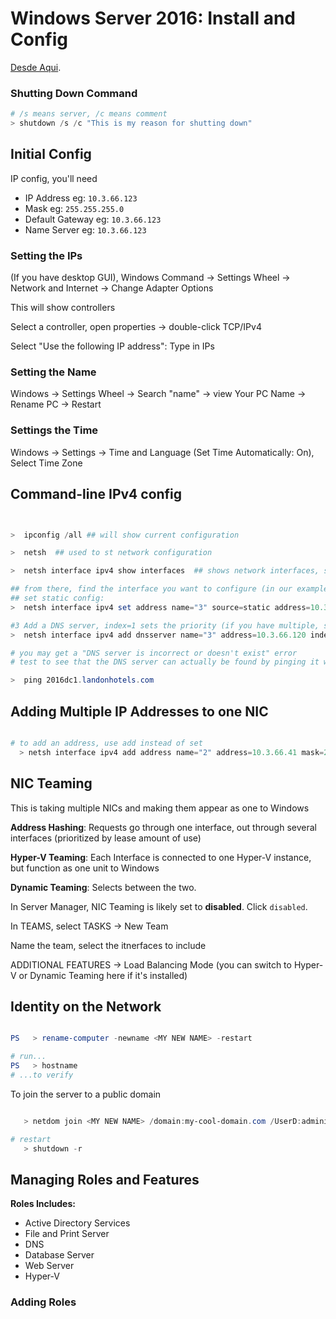 # Windows Server 2016: Install and Config

[Desde Aqui](https://www.linkedin.com/learning/windows-server-2016-installation-and-configuration).

### Shutting Down Command

```powershell
# /s means server, /c means comment
> shutdown /s /c "This is my reason for shutting down"
```

## Initial Config

IP config, you'll need
* IP Address eg: `10.3.66.123`
* Mask eg: `255.255.255.0`
* Default Gateway eg: `10.3.66.123`
* Name Server eg: `10.3.66.123`

### Setting the IPs

(If you have desktop GUI), Windows Command -> Settings Wheel -> Network and Internet -> Change Adapter Options

This will show controllers

Select a controller, open properties -> double-click TCP/IPv4

Select "Use the following IP address": Type in IPs

### Setting the Name

Windows -> Settings Wheel -> Search "name" -> view Your PC Name -> Rename PC -> Restart

### Settings the Time

Windows -> Settings -> Time and Language (Set Time Automatically: On), Select Time Zone


## Command-line IPv4 config

```powershell


>  ipconfig /all ## will show current configuration

>  netsh  ## used to st network configuration

>  netsh interface ipv4 show interfaces  ## shows network interfaces, shows index number and name of network interfaces

## from there, find the interface you want to configure (in our example name: ethernet, index: 3)
## set static config:
>  netsh interface ipv4 set address name="3" source=static address=10.3.66.124 mask=255.255.255.0 gateway=10.3.66.1

#3 Add a DNS server, index=1 sets the priority (if you have multiple, stet index=2, index=3 etc):
>  netsh interface ipv4 add dnsserver name="3" address=10.3.66.120 index=1

# you may get a "DNS server is incorrect or doesn't exist" error
# test to see that the DNS server can actually be found by pinging it with the name.

>  ping 2016dc1.landonhotels.com
```

## Adding Multiple IP Addresses to one NIC

```powershell

# to add an address, use add instead of set
  > netsh interface ipv4 add address name="2" address=10.3.66.41 mask=255.255.255.0 # no need to assign gateway, same as other addresses
```

## NIC Teaming

This is taking multiple NICs and making them appear as one to Windows

__Address Hashing__: Requests go through one interface, out through several interfaces (prioritized by lease amount of use)

__Hyper-V Teaming__: Each Interface is connected to one Hyper-V instance, but function as one unit to Windows

__Dynamic Teaming__: Selects between the two.

In Server Manager, NIC Teaming is likely set to __disabled__. Click `disabled`.

In TEAMS, select TASKS -> New Team

Name the team, select the itnerfaces to include

ADDITIONAL FEATURES -> Load Balancing Mode (you can switch to Hyper-V or Dynamic Teaming here if it's installed)

## Identity on the Network

```powershell

PS   > rename-computer -newname <MY NEW NAME> -restart

# run...
PS   > hostname
# ...to verify

```

To join the server to a public domain
```powershell

   > netdom join <MY NEW NAME> /domain:my-cool-domain.com /UserD:administrator /PasswordD:<my-super-secret-password>

# restart
   > shutdown -r
```

## Managing Roles and Features

__Roles Includes:__

* Active Directory Services
* File and Print Server
* DNS
* Database Server
* Web Server
* Hyper-V

### Adding Roles



















